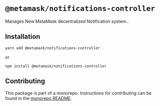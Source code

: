 # `@metamask/notifications-controller`

Manages New MetaMask decentralized Notification system..

## Installation

`yarn add @metamask/notifications-controller`

or

`npm install @metamask/notifications-controller`

## Contributing

This package is part of a monorepo. Instructions for contributing can be found in the [monorepo README](https://github.com/MetaMask/core#readme).
